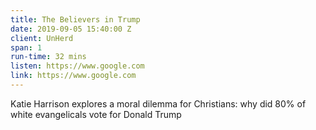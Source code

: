 ```yaml
---
title: The Believers in Trump
date: 2019-09-05 15:40:00 Z
client: UnHerd
span: 1
run-time: 32 mins
listen: https://www.google.com
link: https://www.google.com
---
```


Katie Harrison explores a moral dilemma for Christians: why did 80% of white evangelicals vote for Donald Trump